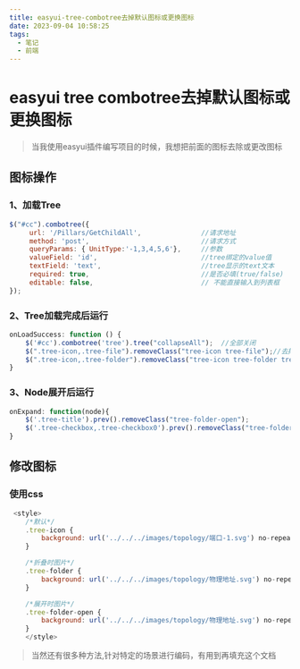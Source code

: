 ```yaml
---
title: easyui-tree-combotree去掉默认图标或更换图标
date: 2023-09-04 10:58:25
tags:
  - 笔记
  - 前端
---
```


[//]: # (@[TOC]&#40;easyui tree combotree 去掉默认图标&#41;)
[//]: # ([[TOC]])
#   easyui tree combotree去掉默认图标或更换图标


> 当我使用easyui插件编写项目的时候，我想把前面的图标去除或更改图标

<!--more-->
##  图标操作
###  1、加载Tree
```js
$("#cc").combotree({
     url: '/Pillars/GetChildAll',				//请求地址
     method: 'post',							//请求方式
     queryParams: { UnitType:'-1,3,4,5,6'},		//参数
     valueField: 'id',							//tree绑定的value值
     textField: 'text',							//tree显示的text文本
     required: true,							//是否必填(true/false)
     editable: false,							// 不能直接输入到列表框
});

```
###  2、Tree加载完成后运行
```js
onLoadSuccess: function () {
    $('#cc').combotree('tree').tree("collapseAll");	 //全部关闭
    $(".tree-icon,.tree-file").removeClass("tree-icon tree-file");//去掉最后一级图标
    $(".tree-icon,.tree-folder").removeClass("tree-icon tree-folder tree-folder-open tree-folder-closed");//去掉所有父级图标
}

```
###  3、Node展开后运行
```js
onExpand: function(node){
	$('.tree-title').prev().removeClass("tree-folder-open");
 	$('.tree-checkbox,.tree-checkbox0').prev().removeClass("tree-folder-open");
}
```

##  修改图标
###  使用css
```js
 <style>
    /*默认*/
    .tree-icon {
        background: url('../../../images/topology/端口-1.svg') no-repeat center center !important;
    }

    /*折叠时图片*/
    .tree-folder {
        background: url('../../../images/topology/物理地址.svg') no-repeat center center !important;
    }

    /*展开时图片*/
    .tree-folder-open {
        background: url('../../../images/topology/物理地址.svg') no-repeat center center !important;
    }
    </style>
```

> 当然还有很多种方法,针对特定的场景进行编码，有用到再填充这个文档



